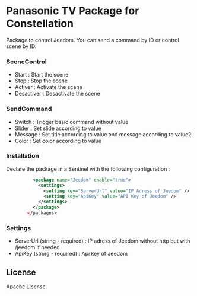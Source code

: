 # Panasonic TV Package for Constellation

Package to control Jeedom. You can send a command by ID or control scene by ID.

### SceneControl
 - Start : Start the scene
 - Stop : Stop the scene
 - Activer : Activate the scene
 - Desactiver : Desactivate the scene

 ### SendCommand
 - Switch : Trigger basic command without value
 - Slider : Set slide according to value
 - Message : Set title according to value and message according to value2
 - Color : Set color according to value

### Installation

Declare the package in a Sentinel with the following configuration :
```xml
          <package name="Jeedom" enable="true">
            <settings>
              <setting key="ServerUrl" value="IP Adress of Jeedom" />
              <setting key="ApiKey" value="API Key of Jeedom" />
            </settings>
          </package>
        </packages>
```

### Settings
 - ServerUrl (string - required) : IP adress of Jeedom without http but with /jeedom if needed
 - ApiKey (string - required) : Api key of Jeedom

License
----

Apache License
